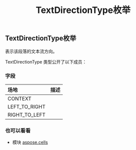 ﻿---
title: TextDirectionType枚举
second_title: Aspose.Cells for Python via .NET API 参考资料
description:
type: docs
weight: 2550
url: /zh/python-net/aspose.cells/textdirectiontype/
is_root: false
---
##  TextDirectionType枚举
表示该段落的文本流方向。



TextDirectionType 类型公开了以下成员：

### 字段
|场地|描述|
| :- | :- |
| CONTEXT |  |
| LEFT_TO_RIGHT |  |
| RIGHT_TO_LEFT |  |



### 也可以看看
* 模块 [aspose.cells](..)
